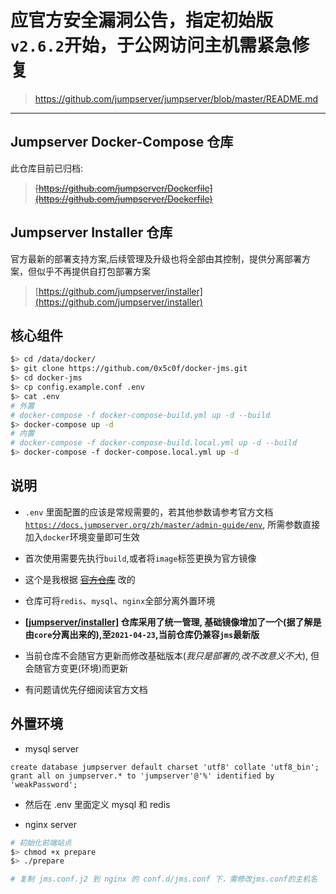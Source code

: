 # 应官方安全漏洞公告，指定初始版`v2.6.2`开始，于公网访问主机需紧急修复   
> https://github.com/jumpserver/jumpserver/blob/master/README.md  

---  

## Jumpserver Docker-Compose 仓库  
此仓库目前已归档:  
> ~~[https://github.com/jumpserver/Dockerfile](https://github.com/jumpserver/Dockerfile)~~  

## Jumpserver Installer 仓库  
官方最新的部署支持方案,后续管理及升级也将全部由其控制，提供分离部署方案，但似乎不再提供自打包部署方案
> [https://github.com/jumpserver/installer](https://github.com/jumpserver/installer)   


## 核心组件 
```sh
$> cd /data/docker/
$> git clone https://github.com/0x5c0f/docker-jms.git
$> cd docker-jms
$> cp config.example.conf .env
$> cat .env
# 外置 
# docker-compose -f docker-compose-build.yml up -d --build
$> docker-compose up -d 
# 内置
# docker-compose -f docker-compose-build.local.yml up -d --build
$> docker-compose -f docker-compose.local.yml up -d 

```

## 说明

- `.env` 里面配置的应该是常规需要的，若其他参数请参考官方文档 [`https://docs.jumpserver.org/zh/master/admin-guide/env`](https://docs.jumpserver.org/zh/master/admin-guide/env/), 所需参数直接加入`docker`环境变量即可生效  

- 首次使用需要先执行`build`,或者将`image`标签更换为官方镜像 

- 这个是我根据 [~~官方仓库~~](https://github.com/jumpserver/Dockerfile) 改的

- 仓库可将`redis`、`mysql`、`nginx`全部分离外置环境 

- **[[jumpserver/installer]](https://github.com/jumpserver/installer) 仓库采用了统一管理, 基础镜像增加了一个(据了解是由`core`分离出来的),至`2021-04-23`,当前仓库仍兼容`jms`最新版**

- 当前仓库不会随官方更新而修改基础版本(*我只是部署的,改不改意义不大*), 但会随官方变更(环境)而更新 

- 有问题请优先仔细阅读官方文档  

## 外置环境 

- mysql server

```mysql
create database jumpserver default charset 'utf8' collate 'utf8_bin';
grant all on jumpserver.* to 'jumpserver'@'%' identified by 'weakPassword';
```

- 然后在 .env 里面定义 mysql 和 redis 

- nginx server
```bash
# 初始化前端站点 
$> chmod +x prepare 
$> ./prepare 

# 复制 jms.conf.j2 到 nginx 的 conf.d/jms.conf 下，需修改jms.conf的主机名
```
